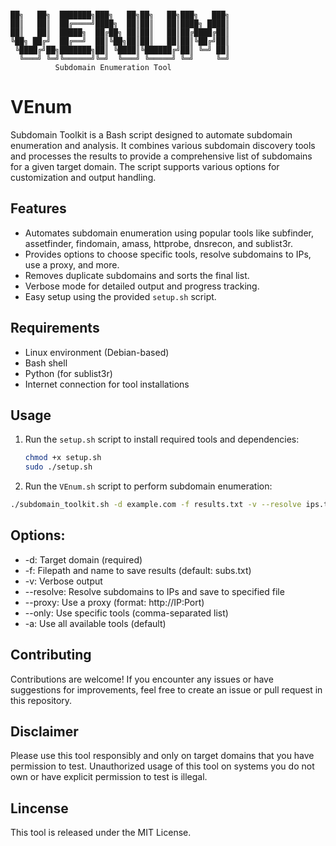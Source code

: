 ```

██╗   ██╗  ███████╗███╗   ██╗██╗   ██╗███╗   ███╗
██║   ██║  ██╔════╝████╗  ██║██║   ██║████╗ ████║
██║   ██║  █████╗  ██╔██╗ ██║██║   ██║██╔████╔██║
╚██╗ ██╔╝  ██╔══╝  ██║╚██╗██║██║   ██║██║╚██╔╝██║
 ╚████╔╝██╗███████╗██║ ╚████║╚██████╔╝██║ ╚═╝ ██║
  ╚═══╝ ╚═╝╚══════╝╚═╝  ╚═══╝ ╚═════╝ ╚═╝     ╚═╝
          Subdomain Enumeration Tool
```

# VEnum

Subdomain Toolkit is a Bash script designed to automate subdomain enumeration and analysis. It combines various subdomain discovery tools and processes the results to provide a comprehensive list of subdomains for a given target domain. The script supports various options for customization and output handling.

## Features

- Automates subdomain enumeration using popular tools like subfinder, assetfinder, findomain, amass, httprobe, dnsrecon, and sublist3r.
- Provides options to choose specific tools, resolve subdomains to IPs, use a proxy, and more.
- Removes duplicate subdomains and sorts the final list.
- Verbose mode for detailed output and progress tracking.
- Easy setup using the provided `setup.sh` script.

## Requirements

- Linux environment (Debian-based)
- Bash shell
- Python (for sublist3r)
- Internet connection for tool installations

## Usage

1. Run the `setup.sh` script to install required tools and dependencies:

   ```bash
   chmod +x setup.sh
   sudo ./setup.sh
   ```
2. Run the `VEnum.sh` script to perform subdomain enumeration:
  ```bash
  ./subdomain_toolkit.sh -d example.com -f results.txt -v --resolve ips.txt --proxy http://127.0.0.1:8080 --only subfinder,assetfinder
  ```
## Options:
* -d: Target domain (required)
* -f: Filepath and name to save results (default: subs.txt)
* -v: Verbose output
* --resolve: Resolve subdomains to IPs and save to specified file
* --proxy: Use a proxy (format: http://IP:Port)
* --only: Use specific tools (comma-separated list)
* -a: Use all available tools (default)

## Contributing
Contributions are welcome! If you encounter any issues or have suggestions for improvements, feel free to create an issue or pull request in this repository.

## Disclaimer
Please use this tool responsibly and only on target domains that you have permission to test. Unauthorized usage of this tool on systems you do not own or have explicit permission to test is illegal.

## Lincense
This tool is released under the MIT License.
